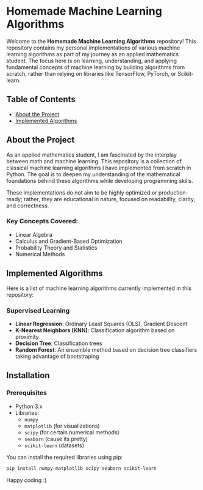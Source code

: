# Homemade Machine Learning Algorithms

Welcome to the **Homemade Machine Learning Algorithms** repository! This repository contains my personal implementations of various machine learning algorithms as part of my journey as an applied mathematics student. The focus here is on learning, understanding, and applying fundamental concepts of machine learning by building algorithms from scratch, rather than relying on libraries like TensorFlow, PyTorch, or Scikit-learn.

## Table of Contents

- [About the Project](#about-the-project)
- [Implemented Algorithms](#implemented-algorithms)

## About the Project

As an applied mathematics student, I am fascinated by the interplay between math and machine learning. This repository is a collection of classical machine learning algorithms I have implemented from scratch in Python. The goal is to deepen my understanding of the mathematical foundations behind these algorithms while developing programming skills.

These implementations do not aim to be highly optimized or production-ready; rather, they are educational in nature, focused on readability, clarity, and correctness.

### Key Concepts Covered:
- Linear Algebra
- Calculus and Gradient-Based Optimization
- Probability Theory and Statistics
- Numerical Methods

## Implemented Algorithms

Here is a list of machine learning algorithms currently implemented in this repository:

### Supervised Learning
- **Linear Regression**: Ordinary Least Squares (OLS), Gradient Descent
- **K-Nearest Neighbors (KNN)**: Classification algorithm based on proximity
- **Decision Tree**: Classification trees
- **Random Forest**: An ensemble method based on decision tree classifiers taking advantage of bootstraping

## Installation

### Prerequisites
- Python 3.x
- Libraries:
  - `numpy`
  - `matplotlib` (for visualizations)
  - `scipy` (for certain numerical methods)
  - `seaborn` (cause its pretty)
  - `scikit-learn` (datasets)
    
You can install the required libraries using pip:

```bash
pip install numpy matplotlib scipy seaborn scikit-learn 
```
Happy coding :)
